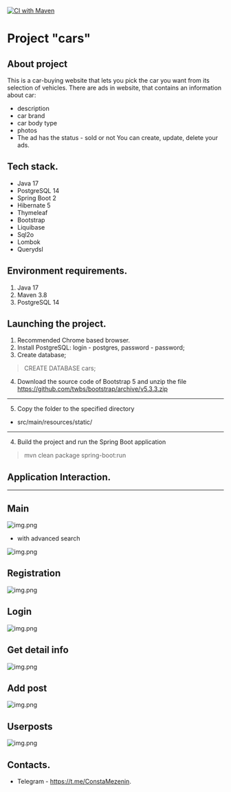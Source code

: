 [![CI with Maven](https://github.com/Constantine-M/job4j_cars/actions/workflows/gitActions.yml/badge.svg)](https://github.com/Constantine-M/job4j_cars/actions/workflows/gitActions.yml)


# Project "cars"

About project
------------
This is a car-buying website that lets you pick the car you want from its selection of vehicles.
There are ads in website, that contains an information about car:
- description
- car brand
- car body type
- photos
- The ad has the status - sold or not
You can create, update, delete your ads.

Tech stack.
--------------
- Java 17
- PostgreSQL 14
- Spring Boot 2
- Hibernate 5
- Thymeleaf
- Bootstrap
- Liquibase
- Sql2o
- Lombok
- Querydsl

Environment requirements.
------------------------
1. Java 17
2. Maven 3.8
3. PostgreSQL 14

Launching the project.
---------------------
1. Recommended Chrome based browser.
2. Install PostgreSQL: login - postgres, password - password;
3. Create database;
> CREATE DATABASE cars;
4. Download the source code of Bootstrap 5 and unzip the file
   https://github.com/twbs/bootstrap/archive/v5.3.3.zip
---
5. Сopy the folder to the specified directory
- src/main/resources/static/<bootstrap folder>
---
4. Build the project and run the Spring Boot application
> mvn clean package spring-boot:run

Application Interaction.
------------------------
------------------------
Main
----
![img.png](screenshots/main.png)

- with advanced search

![img.png](screenshots/advancedsearch.png)

Registration
--------
![img.png](screenshots/register.png)

Login
--------
![img.png](screenshots/login.png)

Get detail info
----------
![img.png](screenshots/detail.png)

Add post
---------
![img.png](screenshots/add.png)

Userposts
----------
![img.png](screenshots/userposts.png)

Contacts.
--------
- Telegram - https://t.me/ConstaMezenin.